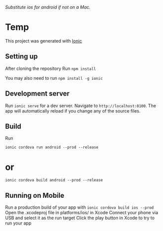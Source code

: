 *Substitute ios for android if not on a Mac.*

# Temp

This project was generated with [Ionic](https://ionicframework.com/getting-started/)

## Setting up
After cloning the repository Run
`npm install`

You may also need to run
`npm install -g ionic` 

## Development server

Run `ionic serve` for a dev server. Navigate to `http://localhost:8100`. The app will automatically reload if you change any of the source files.

## Build
Run

```
ionic cordova run android --prod --release
```

# or

```
ionic cordova build android --prod --release
```

## Running on Mobile

Run a production build of your app with `ionic cordova build ios --prod`
Open the .xcodeproj file in platforms/ios/ in Xcode
Connect your phone via USB and select it as the run target
Click the play button in Xcode to try to run your app

